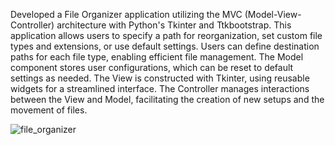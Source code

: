 Developed a File Organizer application utilizing the MVC (Model-View-Controller) architecture with Python's Tkinter and Ttkbootstrap. This application allows users to specify a path for reorganization, set custom file types and extensions, or use default settings. Users can define destination paths for each file type, enabling efficient file management. The Model component stores user configurations, which can be reset to default settings as needed. The View is constructed with Tkinter, using reusable widgets for a streamlined interface. The Controller manages interactions between the View and Model, facilitating the creation of new setups and the movement of files.

![file_organizer](https://github.com/Maiz22/file_organizer/assets/114342435/283434f7-3f3b-4b25-be28-3419e1df30e8)
